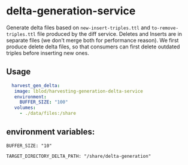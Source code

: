 # delta-generation-service

Generate delta files based on `new-insert-triples.ttl` and `to-remove-triples.ttl` file produced by the diff service.
Deletes and Inserts are in separate files (we don't merge both for performance reason).
We first produce delete delta files, so that consumers can first delete outdated triples before inserting new ones.

## Usage

```yml
  harvest_gen_delta:
   image: lblod/harvesting-generation-delta-service
   environment:
     BUFFER_SIZE: "100"
   volumes:
     - ./data/files:/share
```

## environment variables:

`BUFFER_SIZE: "10"`

`TARGET_DIRECTORY_DELTA_PATH: "/share/delta-generation"`


